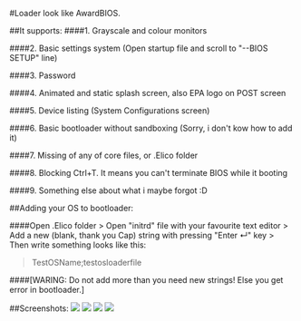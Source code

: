 #Loader look like AwardBIOS.

##It supports:
####1. Grayscale and colour monitors

####2. Basic settings system (Open startup file and scroll to "--BIOS SETUP" line)

####3. Password 

####4. Animated and static splash screen, also EPA logo on POST screen

####5. Device listing (System Configurations screen)

####6. Basic bootloader without sandboxing (Sorry, i don't kow how to add it)

####7. Missing of any of core files, or .Elico folder

####8. Blocking Ctrl+T. It means you can't terminate BIOS while it booting

####9. Something else about what i maybe forgot :D

##Adding your OS to bootloader:

####Open .Elico folder > Open "initrd" file with your favourite text editor > Add a new (blank, thank you Cap) string with pressing "Enter ↵" key > Then write something looks like this:
>TestOSName;testosloaderfile

####[WARING: Do not add more than you need new strings! Else you get error in bootloader.]

##Screenshots:
<a target="_blank" href="http://itmages.ru/image/view/2779095/d91d16c6"><img src="http://storage3.static.itmages.ru/i/15/0719/s_1437347506_9735670_d91d16c6df.png" /></a>
<a target="_blank" href="http://itmages.ru/image/view/2779094/3dc7747f"><img src="http://storage3.static.itmages.ru/i/15/0719/s_1437347506_1277453_3dc7747f6c.png" /></a>
<a target="_blank" href="http://itmages.ru/image/view/2779096/c4577b6b"><img src="http://storage4.static.itmages.ru/i/15/0719/s_1437347507_3487485_c4577b6b37.png" /></a>
<a target="_blank" href="http://itmages.ru/image/view/2779093/b92e933a"><img src="http://storage3.static.itmages.ru/i/15/0719/s_1437347506_7019229_b92e933a97.png" /></a>
